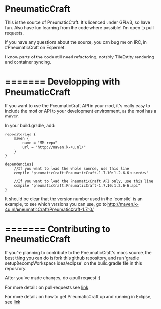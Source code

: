 PneumaticCraft
==================

This is the source of PneumaticCraft. It's licenced under GPLv3, so have fun. Also have fun learning from the code where possible!
I'm open to pull requests.

If you have any questions about the source, you can bug me on IRC, in #PneumaticCraft on Espernet.

I know parts of the code still need refactoring, notably TileEntity rendering and container syncing.

=======
Developping with PneumaticCraft
=======
If you want to use the PneumaticCraft API in your mod, it's really easy to include the mod or API to your development environment, as the mod has a maven.

In your build.gradle, add:

	repositories {
		maven {
			name = "MM repo"
			url = "http://maven.k-4u.nl/"
		}
	}

	dependencies{
		//If you want to load the whole source, use this line
		compile "pneumaticCraft:PneumaticCraft-1.7.10:1.2.6-6:userdev"
		
		//If you want to load the PneumaticCraft API only, use this line
		compile "pneumaticCraft:PneumaticCraft-1.7.10:1.2.6-6:api"
	}

It should be clear that the version number used in the 'compile' is an example, to see which versions you can use, go to http://maven.k-4u.nl/pneumaticCraft/PneumaticCraft-1.7.10/

=======
Contributing to PneumaticCraft
=======
If you're planning to contribute to the PneumaticCraft's mods source, the best thing you can do is fork this github repository, and run 'gradle setupDecompWorkspace idea/eclipse' on the build.gradle file in this repository.

After you've made changes, do a pull request :)

For more details on pull-requests see [link](https://help.github.com/articles/using-pull-requests/)

For more details on how to get PneumaticCraft up and running in Eclipse, see [link](CONTRIBUTING-ECLIPSE.md)